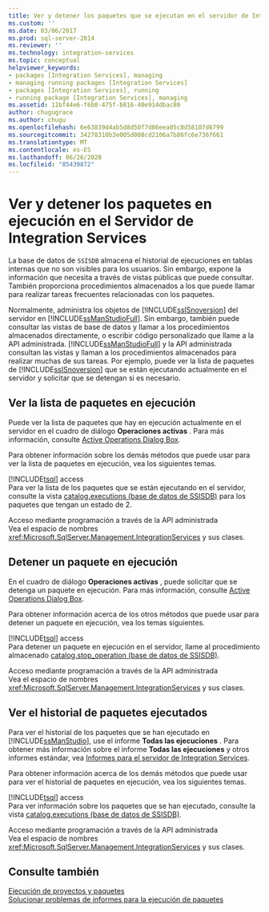 ```yaml
---
title: Ver y detener los paquetes que se ejecutan en el servidor de Integration Services | Microsoft Docs
ms.custom: ''
ms.date: 03/06/2017
ms.prod: sql-server-2014
ms.reviewer: ''
ms.technology: integration-services
ms.topic: conceptual
helpviewer_keywords:
- packages [Integration Services], managing
- managing running packages [Integration Services]
- packages [Integration Services], running
- running package [Integration Services], managing
ms.assetid: 11bf44e6-f6b0-475f-b816-40e914dbac80
author: chugugrace
ms.author: chugu
ms.openlocfilehash: 6e63839d4ab5d8d50f7d86eea05c8d58107d6799
ms.sourcegitcommit: 34278310b3e005d008cd2106a7b86fc6e736f661
ms.translationtype: MT
ms.contentlocale: es-ES
ms.lasthandoff: 06/26/2020
ms.locfileid: "85439872"
---
```

# <a name="viewing-and-stopping-packages-running-on-the-integration-services-server"></a>Ver y detener los paquetes en ejecución en el Servidor de Integration Services
  La base de datos de `SSISDB` almacena el historial de ejecuciones en tablas internas que no son visibles para los usuarios. Sin embargo, expone la información que necesita a través de vistas públicas que puede consultar. También proporciona procedimientos almacenados a los que puede llamar para realizar tareas frecuentes relacionadas con los paquetes.  
  
 Normalmente, administra los objetos de [!INCLUDE[ssISnoversion](../includes/ssisnoversion-md.md)] del servidor en [!INCLUDE[ssManStudioFull](../includes/ssmanstudiofull-md.md)]. Sin embargo, también puede consultar las vistas de base de datos y llamar a los procedimientos almacenados directamente, o escribir código personalizado que llame a la API administrada. [!INCLUDE[ssManStudioFull](../includes/ssmanstudiofull-md.md)] y la API administrada consultan las vistas y llaman a los procedimientos almacenados para realizar muchas de sus tareas. Por ejemplo, puede ver la lista de paquetes de [!INCLUDE[ssISnoversion](../includes/ssisnoversion-md.md)] que se están ejecutando actualmente en el servidor y solicitar que se detengan si es necesario.  
  
## <a name="viewing-the-list-of-running-packages"></a>Ver la lista de paquetes en ejecución  
 Puede ver la lista de paquetes que hay en ejecución actualmente en el servidor en el cuadro de diálogo **Operaciones activas** . Para más información, consulte [Active Operations Dialog Box](../../2014/integration-services/active-operations-dialog-box.md).  
  
 Para obtener información sobre los demás métodos que puede usar para ver la lista de paquetes en ejecución, vea los siguientes temas.  
  
 [!INCLUDE[tsql](../includes/tsql-md.md)] access  
 Para ver la lista de los paquetes que se están ejecutando en el servidor, consulte la vista [catalog.executions &#40;base de datos de SSISDB&#41;](/sql/integration-services/system-views/catalog-executions-ssisdb-database) para los paquetes que tengan un estado de 2.  
  
 Acceso mediante programación a través de la API administrada  
 Vea el espacio de nombres <xref:Microsoft.SqlServer.Management.IntegrationServices> y sus clases.  
  
## <a name="stopping-a-running-package"></a>Detener un paquete en ejecución  
 En el cuadro de diálogo **Operaciones activas** , puede solicitar que se detenga un paquete en ejecución. Para más información, consulte [Active Operations Dialog Box](../../2014/integration-services/active-operations-dialog-box.md).  
  
 Para obtener información acerca de los otros métodos que puede usar para detener un paquete en ejecución, vea los temas siguientes.  
  
 [!INCLUDE[tsql](../includes/tsql-md.md)] access  
 Para detener un paquete en ejecución en el servidor, llame al procedimiento almacenado [catalog.stop_operation &#40;base de datos de SSISDB&#41;](/sql/integration-services/system-stored-procedures/catalog-stop-operation-ssisdb-database).  
  
 Acceso mediante programación a través de la API administrada  
 Vea el espacio de nombres <xref:Microsoft.SqlServer.Management.IntegrationServices> y sus clases.  
  
## <a name="viewing-the-history-of-packages-that-have-run"></a>Ver el historial de paquetes ejecutados  
 Para ver el historial de los paquetes que se han ejecutado en [!INCLUDE[ssManStudio](../includes/ssmanstudio-md.md)], use el informe **Todas las ejecuciones** . Para obtener más información sobre el informe **Todas las ejecuciones** y otros informes estándar, vea [Informes para el servidor de Integration Services](../../2014/integration-services/reports-for-the-integration-services-server.md).  
  
 Para obtener información acerca de los demás métodos que puede usar para ver el historial de paquetes en ejecución, vea los siguientes temas.  
  
 [!INCLUDE[tsql](../includes/tsql-md.md)] access  
 Para ver información sobre los paquetes que se han ejecutado, consulte la vista [catalog.executions &#40;base de datos de SSISDB&#41;](/sql/integration-services/system-views/catalog-executions-ssisdb-database).  
  
 Acceso mediante programación a través de la API administrada  
 Vea el espacio de nombres <xref:Microsoft.SqlServer.Management.IntegrationServices> y sus clases.  
  
## <a name="see-also"></a>Consulte también  
 [Ejecución de proyectos y paquetes](packages/run-integration-services-ssis-packages.md)   
 [Solucionar problemas de informes para la ejecución de paquetes](troubleshooting/troubleshooting-reports-for-package-execution.md)  
  
  
